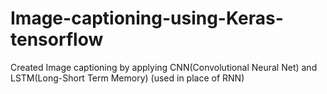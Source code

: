 # Image-captioning-using-Keras-tensorflow
Created Image captioning by applying CNN(Convolutional Neural Net) and LSTM(Long-Short Term Memory) (used in place of RNN)
